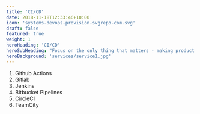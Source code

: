 ```yaml
---
title: 'CI/CD'
date: 2018-11-18T12:33:46+10:00
icon: 'systems-devops-provision-svgrepo-com.svg'
draft: false
featured: true
weight: 1
heroHeading: 'CI/CD'
heroSubHeading: "Focus on the only thing that matters - making product. We'll take the rest"
heroBackground: 'services/service1.jpg'
---
```


1. Github Actions
2. Gitlab
3. Jenkins
4. Bitbucket Pipelines
5. CircleCI
6. TeamCity